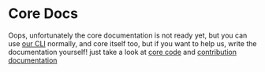 # Core Docs

Oops, unfortunately the core documentation is not ready yet, but you can use [our CLI](/docs/cli) normally, and core itself too, but if you want to help us, write the documentation yourself! just take a look at [core code](https://github.com/dtemplate/dt/tree/master/core) and [contribution documentation](/docs/contribution)
